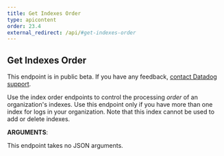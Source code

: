 ```yaml
---
title: Get Indexes Order
type: apicontent
order: 23.4
external_redirect: /api/#get-indexes-order
---
```


## Get Indexes Order

<div class="alert alert-warning">
This endpoint is in public beta. If you have any feedback, <a href="/help">contact Datadog support</a>.
</div>

Use the index order endpoints to control the processing _order_ of an organization's indexes. Use this endpoint only if you have more than one index for logs in your organization. Note that this index cannot be used to add or delete indexes.

**ARGUMENTS**:

This endpoint takes no JSON arguments.

